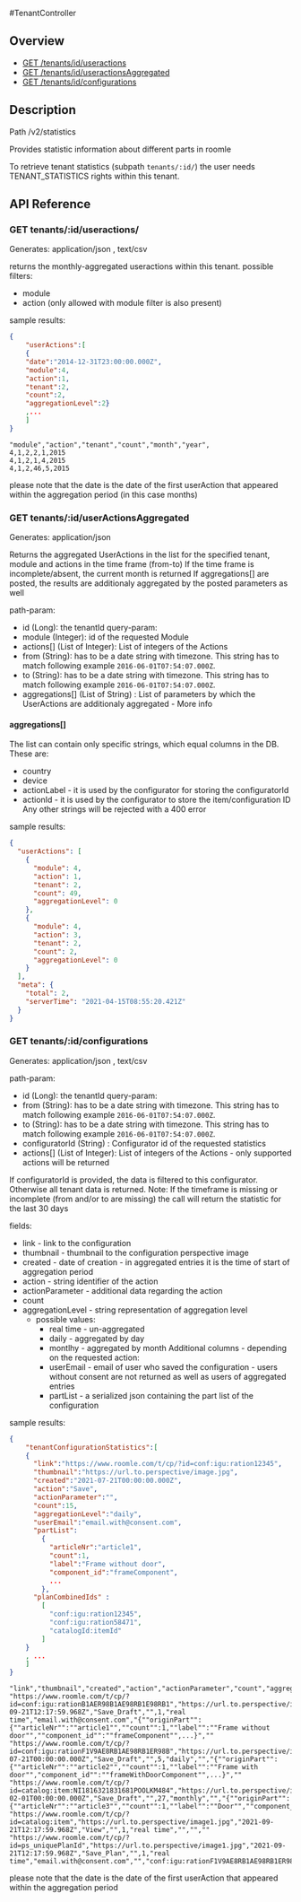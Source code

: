 #TenantController

## Overview

- [GET /tenants/id/useractions](#get-tenantsiduseractions)
- [GET /tenants/id/useractionsAggregated](#get-tenantsiduseractionsaggregated)
- [GET /tenants/id/configurations](#get-tenantsidconfigurations)

## Description

Path /v2/statistics

Provides statistic information about different parts in roomle

To retrieve tenant statistics (subpath `tenants/:id/`) the user needs TENANT_STATISTICS rights within this tenant.

## API Reference

### GET tenants/:id/useractions/

Generates: application/json , text/csv

returns the monthly-aggregated useractions within this tenant. possible filters:

- module
- action (only allowed with module filter is also present)

sample results:

```json
{
    "userActions":[
    {
    "date":"2014-12-31T23:00:00.000Z",
    "module":4,
    "action":1,
    "tenant":2,
    "count":2,
    "aggregationLevel":2}
    ,...
    ]
}
```

```csv
"module","action","tenant","count","month","year",
4,1,2,2,1,2015
4,1,2,1,4,2015
4,1,2,46,5,2015

```

please note that the date is the date of the first userAction that appeared within the aggregation period (in this case
months)

### GET tenants/:id/userActionsAggregated

Generates: application/json

Returns the aggregated UserActions in the list for the specified tenant, module and actions in the time frame (from-to)
If the time frame is incomplete/absent, the current month is returned
If aggregations[] are posted, the results are additionaly aggregated by the posted parameters as well

path-param:

- id (Long): the tenantId
  query-param:
- module (Integer): id of the requested Module
- actions[] (List of Integer): List of integers of the Actions
- from (String): has to be a date string with timezone. This string has to match following
  example `2016-06-01T07:54:07.000Z`.
- to (String): has to be a date string with timezone. This string has to match following
  example `2016-06-01T07:54:07.000Z`.
- aggregations[] (List of String) : List of parameters by which the UserActions are additionaly aggregated - More info

#### aggregations[]

The list can contain only specific strings, which equal columns in the DB. These are:

- country
- device
- actionLabel - it is used by the configurator for storing the configuratorId
- actionId - it is used by the configurator to store the item/configuration ID
  Any other strings will be rejected with a 400 error

sample results:

```json
{
  "userActions": [
    {
      "module": 4,
      "action": 1,
      "tenant": 2,
      "count": 49,
      "aggregationLevel": 0
    },
    {
      "module": 4,
      "action": 3,
      "tenant": 2,
      "count": 2,
      "aggregationLevel": 0
    }
  ],
  "meta": {
    "total": 2,
    "serverTime": "2021-04-15T08:55:20.421Z"
  }
}
```

### GET tenants/:id/configurations

Generates: application/json , text/csv

path-param:

- id (Long): the tenantId
  query-param:
- from (String): has to be a date string with timezone. This string has to match following
  example `2016-06-01T07:54:07.000Z`.
- to (String): has to be a date string with timezone. This string has to match following
  example `2016-06-01T07:54:07.000Z`.
- configuratorId (String) : Configurator id of the requested statistics
- actions[] (List of Integer): List of integers of the Actions - only supported actions will be returned

If configuratorId is provided, the data is filtered to this configurator. Otherwise all tenant data is returned.
Note: If the timeframe is missing or incomplete (from and/or to are missing) the call will return the statistic for the
last 30 days

fields:

- link - link to the configuration
- thumbnail - thumbnail to the configuration perspective image
- created - date of creation - in aggregated entries it is the time of start of aggregation period
- action - string identifier of the action
- actionParameter - additional data regarding the action
- count
- aggregationLevel - string representation of aggregation level
    - possible values:
        - real time - un-aggregated
        - daily - aggregated by day
        - montlhy - aggregated by month
          Additional columns - depending on the requested action:
        - userEmail - email of user who saved the configuration - users without consent are not returned as well as
          users of aggregated entries
        - partList - a serialized json containing the part list of the configuration

sample results:

```json
{
    "tenantConfigurationStatistics":[
    {
      "link":"https://www.roomle.com/t/cp/?id=conf:igu:ration12345",
      "thumbnail":"https://url.to.perspective/image.jpg",
      "created":"2021-07-21T00:00:00.000Z",
      "action":"Save",
      "actionParameter":"",
      "count":15,
      "aggregationLevel":"daily",
      "userEmail":"email.with@consent.com",
      "partList":
        {
          "articleNr":"article1",
          "count":1,
          "label":"Frame without door",
          "component_id":"frameComponent",
          ...
        },
      "planCombinedIds" : 
        [
          "conf:igu:ration12345",
          "conf:igu:ration58471",
          "catalogId:itemId"
        ]
    }
    , ...
    ]
}
```

```csv
"link","thumbnail","created","action","actionParameter","count","aggregationLevel","userEmail","partList","planCombinedIds"
"https://www.roomle.com/t/cp/?id=conf:igu:rationB1AER98B1AE98RB1E98RB1","https://url.to.perspective/image1.jpg","2021-09-21T12:17:59.968Z","Save_Draft","",1,"real time","email.with@consent.com","{""originPart"":{""articleNr"":""article1"",""count"":1,""label"":""Frame without door"",""component_id"":""frameComponent"",...}",""
"https://www.roomle.com/t/cp/?id=conf:igu:rationF1V9AE8RB1AE98RB1ER98B","https://url.to.perspective/image2.jpg","2021-07-21T00:00:00.000Z","Save_Draft","",5,"daily","","{""originPart"":{""articleNr"":""article2"",""count"":1,""label"":""Frame with door"","component_id"":""frameWithDoorComponent"",...}",""
"https://www.roomle.com/t/cp/?id=catalog:item:NI1816321831681POOLKM484","https://url.to.perspective/image3.jpg","2021-02-01T00:00:00.000Z","Save_Draft","",27,"monthly","","{""originPart"":{""articleNr"":""article3"",""count"":1,""label"":""Door"",""component_id"":""doorComponent"",...}",""
"https://www.roomle.com/t/cp/?id=catalog:item","https://url.to.perspective/image1.jpg","2021-09-21T12:17:59.968Z","View","",1,"real time","","",""
"https://www.roomle.com/t/cp/?id=ps_uniquePlanId","https://url.to.perspective/image1.jpg","2021-09-21T12:17:59.968Z","Save_Plan","",1,"real time","email.with@consent.com","","conf:igu:rationF1V9AE8RB1AE98RB1ER98B,catalog:item,catalog:item2,catalog:item:NI1816321831681POOLKM484"

```

please note that the date is the date of the first userAction that appeared within the aggregation period

